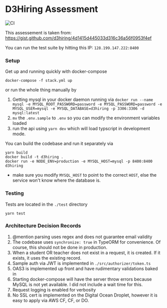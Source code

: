 # D3Hiring Assessment

![CI](https://github.com/jamoy/d3hiring/workflows/CI/badge.svg)

This assessement is taken from: https://gist.github.com/d3hiring/4d1415d445033d316c36a56f0953f4ef

You can run the test suite by hitting this IP: `128.199.147.222:8400`

### Setup

Get up and running quickly with docker-compose

```
docker-compose -f stack.yml up
```

or run the whole thing manually by

1. Getting mysql in your docker daemon running via `docker run --name mysql -e MYSQL_ROOT_PASSWORD=password -e MYSQL_PASSWORD=password -e MYSQL_USER=mysql -e MYSQL_DATABASE=d3hiring -p 3306:3306 -d mysql:latest`
2. `mv` the `.env.sample` to `.env` so you can modify the environment variables loaded
3. run the api using `yarn dev` which will load typscript in development mode.

You can build the codebase and run it separately via

```
yarn build
docker build -t d3hiring .
docker run -e NODE_ENV=production -e MYSQL_HOST=mysql -p 8400:8400 d3hiring
```

- make sure you modify `MYSQL_HOST` to point to the correct `HOST`, else the service won't know where the database is.

### Testing

Tests are located in the `./test` directory

```
yarn test
```

### Architecture Decision Records

1. @mention parsing uses regex and does not guarantee email validity
2. The codebase uses `synchronize: true` in TypeORM for convenience. Of course, this should not be done in production.
3. When a student OR teacher does not exist in a request, it is created. If it exists, it uses the existing record.
4. Sample auth via JWT is implemented in `./src/authorizer/token.ts`
5. OAS3 is implemented up front and have rudimentary validations baked in
6. Starting docker-compose will have the server throw errors because MySQL is not yet available. I did not include a wait time for this.
7. Request logging is enabled for verbosity
8. No SSL cert is implemented on the Digital Ocean Droplet, however it is easy to apply via AWS CF, CF, or DO.
